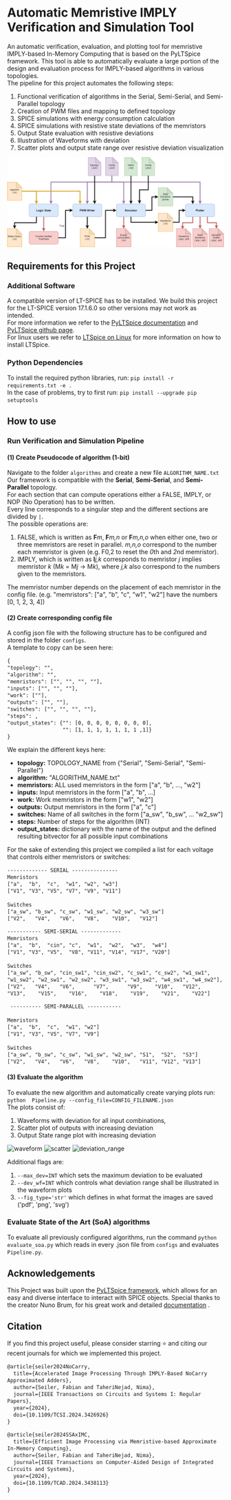 # Automatic Memristive IMPLY Verification and Simulation Tool

An automatic verification, evaluation, and plotting tool for memristive IMPLY-based In-Memory Computing 
that is based on the PyLTSpice framework. This tool is able to automatically evaluate a large portion of the 
design and evaluation process for IMPLY-based algorithms in various topologies.\
The pipeline for this project automates the following steps:
1) Functional verification of algorithms in the Serial, Semi-Serial, and Semi-Parallel topology
2) Creation of PWM files and mapping to defined topology
3) SPICE simulations with energy consumption calculation
4) SPICE simulations with resistive state deviations of the memristors
5) Output State evaluation with resistive deviations
6) Illustration of Waveforms with deviation
7) Scatter plots and output state range over resistive deviation visualization

<img alt="pipeline" src="./assets/Pipeline.png"/>


## Requirements for this Project

### Additional Software
A compatible version of LT-SPICE has to be installed. We build this project for the LT-SPICE version 17.1.6.0 so other 
versions may not work as intended. \
For more information we refer to the [PyLTSpice documentation](https://pyltspice.readthedocs.io/en/latest/index.html)
and [PyLTSpice github page](https://github.com/nunobrum/PyLTSpice). \
For linux users we refer to [LTSpice on Linux](https://github.com/joaocarvalhoopen/LTSpice_on_Linux_Ubuntu__How_to_install_and_use)
for more information on how to install LTSpice.

### Python Dependencies
To install the required python libraries, run:
```pip install -r requirements.txt -e .``` \
In the case of problems, try to first run: ```pip install --upgrade pip setuptools```


## How to use

### Run Verification and Simulation Pipeline
#### (1) Create Pseudocode of algorithm (1-bit)

Navigate to the folder ``algorithms`` and create a new file ``ALGORITHM_NAME.txt`` \
Our framework is compatible with the **Serial**, **Semi-Serial**, and **Semi-Parallel** topology.\
For each section that can compute operations either a FALSE, IMPLY, or NOP (No Operation) has to be written.\
Every line corresponds to a singular step and the different sections are divided by ``|``.\
The possible operations are:
1) FALSE, which is written as **F***m*, **F***m,n* or **F***m,n,o* when either one, two or three memristors
are reset in parallel. *m,n,o* correspond to the number each memristor is given (e.g. F0,2 to reset the *0*th and *2*nd memristor).
2) IMPLY, which is written as **I***j,k* corresponds to memristor *j* implies memristor *k* (M*k* = M*j* -> M*k*), 
where *j,k* also correspond to the numbers given to the memristors. 

The memristor number depends on the placement of each memristor in the config file.
(e.g. "memristors": ["a", "b", "c", "w1", "w2"] have the numbers [0, 1, 2, 3, 4])


#### (2) Create corresponding config file

A config json file with the following structure has to be configured and stored in the folder ``configs``.\
A template to copy can be seen here: 

    {
    "topology": "",    
    "algorithm": "",
    "memristors": ["", "", "", ""],
    "inputs": ["", "", ""],                          
    "work": [""],                             
    "outputs": ["", ""],                        
    "switches": ["", "", "", ""],
    "steps": ,
    "output_states": {"": [0, 0, 0, 0, 0, 0, 0, 0],
                      "": [1, 1, 1, 1, 1, 1, 1 ,1]}
    }
    
We explain the different keys here:
* **topology:** TOPOLOGY_NAME from {"Serial", "Semi-Serial", "Semi-Parallel"}
* **algorithm:** "ALGORITHM_NAME.txt"
* **memristors:** ALL used memristors in the form \["a", "b", ..., "w2"]
* **inputs:** Input memristors in the form \["a", "b", ...]
* **work:** Work memristors in the form \["w1", "w2"]
* **outputs:** Output memristors in the form \["a", "c"]
* **switches:** Name of all switches in the form \["a_sw", "b_sw", ... "w2_sw"]
* **steps:** Number of steps for the algorithm (INT)
* **output_states:** dictionary with the name of the output and the defined resulting bitvector
                     for all possible input combinations

For the sake of extending this project we compiled a list for each voltage that controls either memristors or switches:

```
------------- SERIAL ---------------
Memristors
["a",  "b",  "c",  "w1", "w2", "w3"]
["V1", "V3", "V5", "V7", "V9", "V11"]

Switches
["a_sw", "b_sw", "c_sw", "w1_sw", "w2_sw", "w3_sw"]
["V2",   "V4",   "V6",   "V8",    "V10",   "V12"]
```
```
----------- SEMI-SERIAL -------------
Memristors
["a",  "b",  "cin", "c",  "w1",  "w2",  "w3",  "w4"]
["V1", "V3", "V5",  "V8", "V11", "V14", "V17", "V20"]

Switches
["a_sw", "b_sw", "cin_sw1", "cin_sw2", "c_sw1", "c_sw2", "w1_sw1", "w1_sw2", "w2_sw1", "w2_sw2", "w3_sw1", "w3_sw2", "w4_sw1", "w4_sw2"],
["V2",   "V4",   "V6",      "V7",      "V9",    "V10",   "V12",    "V13",    "V15",    "V16",    "V18",    "V19",    "V21",    "V22"]
```
```
 ---------- SEMI-PARALLEL -----------

Memristors
["a",  "b",  "c",  "w1", "w2"]
["V1", "V3", "V5", "V7", "V9"]

Switches
["a_sw", "b_sw", "c_sw", "w1_sw", "w2_sw", "S1",  "S2",  "S3"]
["V2",   "V4",   "V6",   "V8",    "V10",   "V11", "V12", "V13"]
```

#### (3) Evaluate the algorithm
To evaluate the new algorithm and automatically create varying plots run:\
```python  Pipeline.py --config_file=CONFIG_FILENAME.json```\
The plots consist of: 
1) Waveforms with deviation for all input combinations, 
2) Scatter plot of outputs with increasing deviation
3) Output State range plot with increasing deviation

<img alt="waveform" src="./assets/Comb_110_20.png"/>
<img alt="scatter" src="./assets/OutputDeviation_Scatter.png"/>
<img alt="deviation_range" src="./assets/StateDeviations.png" width="250" height="250"/>

Additional flags are:
1) ```--max_dev=INT``` which sets the maximum deviation to be evaluated 
2) ```--dev_wf=INT``` which controls what deviation range shall be illustrated in the waveform plots
3) ```--fig_type='str'``` which defines in what format the images are saved ('pdf', 'png', 'svg')


### Evaluate State of the Art (SoA) algorithms
To evaluate all previously configured algorithms, run the command
```python evaluate_soa.py``` which reads in every .json file from ``configs`` and evaluates ``Pipeline.py``.


## Acknowledgements
This Project was built upon the [PyLTSpice framework](https://github.com/nunobrum/PyLTSpice), which allows for an easy and diverse 
interface to interact with SPICE objects. Special thanks to the creator Nuno Brum, 
for his great work and detailed [documentation](https://pyltspice.readthedocs.io/en/latest/) . 

## Citation
If you find this project useful, please consider starring ⭐ and citing our recent journals for which we implemented this project.

```
@article{seiler2024NoCarry,
  title={Accelerated Image Processing Through IMPLY-Based NoCarry Approximated Adders},
  author={Seiler, Fabian and TaheriNejad, Nima},
  journal={IEEE Transactions on Circuits and Systems I: Regular Papers},
  year={2024},
  doi={10.1109/TCSI.2024.3426926}
}
```
```
@article{seiler2024SSAxIMC,
  title={Efficient Image Processing via Memristive-based Approximate In-Memory Computing},
  author={Seiler, Fabian and TaheriNejad, Nima},
  journal={IEEE Transactions on Computer-Aided Design of Integrated Circuits and Systems},
  year={2024},
  doi={10.1109/TCAD.2024.3438113}
}
```
